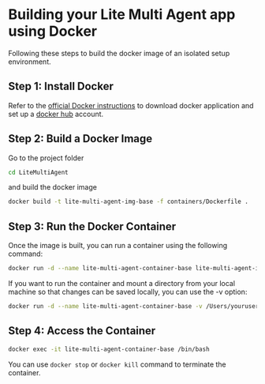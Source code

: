 # Building your Lite Multi Agent app using Docker

Following these steps to build the docker image of an isolated setup environment.

## Step 1: Install Docker
Refer to the [official Docker instructions](https://docs.docker.com/get-docker/) to download docker application and set up a [docker hub](https://hub.docker.com) account.

## Step 2: Build a Docker Image
Go to the project folder
```bash
cd LiteMultiAgent
```

and build the docker image
```bash
docker build -t lite-multi-agent-img-base -f containers/Dockerfile .
```

## Step 3: Run the Docker Container
Once the image is built, you can run a container using the following command:
```bash
docker run -d --name lite-multi-agent-container-base lite-multi-agent-img-base
```

If you want to run the container and mount a directory from your local machine so that changes can be saved locally, you can use the -v option:
```bash
docker run -d --name lite-multi-agent-container-base -v /Users/yourusername/my-project/LiteMultiAgent:/app lite-multi-agent-img-base
```

## Step 4: Access the Container
```bash
docker exec -it lite-multi-agent-container-base /bin/bash
```

You can use ```docker stop``` or ```docker kill``` command to terminate the container. 
